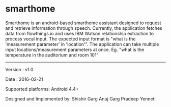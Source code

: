# smarthome


Smarthome is an android-based smarthome assistant designed to request and retrieve information through speech.
Currently, the application fetches data from flowthings.io and uses IBM Watson relationship extraction to process vocal input.
The expected input format is "what is the 'measurement parameter' in 'location'".
The application can take multiple input locations/measurement parameters at once.
Eg. "what is the temperature in the auditorium and room 101"


-----
Version : v1.0

Date    : 2016-02-21

Supported platforms: Android 4.4+

Designed and Implemented by:
  Shishir Garg
  Anuj Garg
  Pradeep Yenneti
